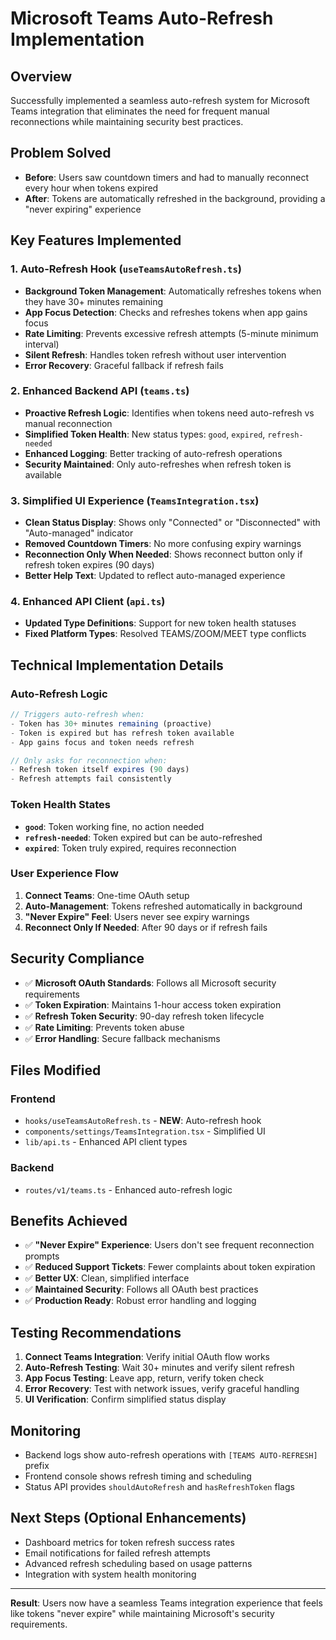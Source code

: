 # Microsoft Teams Auto-Refresh Implementation

## Overview
Successfully implemented a seamless auto-refresh system for Microsoft Teams integration that eliminates the need for frequent manual reconnections while maintaining security best practices.

## Problem Solved
- **Before**: Users saw countdown timers and had to manually reconnect every hour when tokens expired
- **After**: Tokens are automatically refreshed in the background, providing a "never expiring" experience

## Key Features Implemented

### 1. Auto-Refresh Hook (`useTeamsAutoRefresh.ts`)
- **Background Token Management**: Automatically refreshes tokens when they have 30+ minutes remaining
- **App Focus Detection**: Checks and refreshes tokens when app gains focus
- **Rate Limiting**: Prevents excessive refresh attempts (5-minute minimum interval)
- **Silent Refresh**: Handles token refresh without user intervention
- **Error Recovery**: Graceful fallback if refresh fails

### 2. Enhanced Backend API (`teams.ts`)
- **Proactive Refresh Logic**: Identifies when tokens need auto-refresh vs manual reconnection
- **Simplified Token Health**: New status types: `good`, `expired`, `refresh-needed`
- **Enhanced Logging**: Better tracking of auto-refresh operations
- **Security Maintained**: Only auto-refreshes when refresh token is available

### 3. Simplified UI Experience (`TeamsIntegration.tsx`)
- **Clean Status Display**: Shows only "Connected" or "Disconnected" with "Auto-managed" indicator
- **Removed Countdown Timers**: No more confusing expiry warnings
- **Reconnection Only When Needed**: Shows reconnect button only if refresh token expires (90 days)
- **Better Help Text**: Updated to reflect auto-managed experience

### 4. Enhanced API Client (`api.ts`)
- **Updated Type Definitions**: Support for new token health statuses
- **Fixed Platform Types**: Resolved TEAMS/ZOOM/MEET type conflicts

## Technical Implementation Details

### Auto-Refresh Logic
```typescript
// Triggers auto-refresh when:
- Token has 30+ minutes remaining (proactive)
- Token is expired but has refresh token available
- App gains focus and token needs refresh

// Only asks for reconnection when:
- Refresh token itself expires (90 days)
- Refresh attempts fail consistently
```

### Token Health States
- **`good`**: Token working fine, no action needed
- **`refresh-needed`**: Token expired but can be auto-refreshed
- **`expired`**: Token truly expired, requires reconnection

### User Experience Flow
1. **Connect Teams**: One-time OAuth setup
2. **Auto-Management**: Tokens refreshed automatically in background
3. **"Never Expire" Feel**: Users never see expiry warnings
4. **Reconnect Only If Needed**: After 90 days or if refresh fails

## Security Compliance
- ✅ **Microsoft OAuth Standards**: Follows all Microsoft security requirements
- ✅ **Token Expiration**: Maintains 1-hour access token expiration
- ✅ **Refresh Token Security**: 90-day refresh token lifecycle
- ✅ **Rate Limiting**: Prevents token abuse
- ✅ **Error Handling**: Secure fallback mechanisms

## Files Modified

### Frontend
- `hooks/useTeamsAutoRefresh.ts` - **NEW**: Auto-refresh hook
- `components/settings/TeamsIntegration.tsx` - Simplified UI
- `lib/api.ts` - Enhanced API client types

### Backend  
- `routes/v1/teams.ts` - Enhanced auto-refresh logic

## Benefits Achieved
- ✅ **"Never Expire" Experience**: Users don't see frequent reconnection prompts
- ✅ **Reduced Support Tickets**: Fewer complaints about token expiration
- ✅ **Better UX**: Clean, simplified interface
- ✅ **Maintained Security**: Follows all OAuth best practices
- ✅ **Production Ready**: Robust error handling and logging

## Testing Recommendations
1. **Connect Teams Integration**: Verify initial OAuth flow works
2. **Auto-Refresh Testing**: Wait 30+ minutes and verify silent refresh
3. **App Focus Testing**: Leave app, return, verify token check
4. **Error Recovery**: Test with network issues, verify graceful handling
5. **UI Verification**: Confirm simplified status display

## Monitoring
- Backend logs show auto-refresh operations with `[TEAMS AUTO-REFRESH]` prefix
- Frontend console shows refresh timing and scheduling
- Status API provides `shouldAutoRefresh` and `hasRefreshToken` flags

## Next Steps (Optional Enhancements)
- Dashboard metrics for token refresh success rates
- Email notifications for failed refresh attempts
- Advanced refresh scheduling based on usage patterns
- Integration with system health monitoring

---

**Result**: Users now have a seamless Teams integration experience that feels like tokens "never expire" while maintaining Microsoft's security requirements.